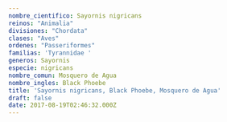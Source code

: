 ```yaml
---
nombre_cientifico: Sayornis nigricans
reinos: "Animalia"
divisiones: "Chordata"
clases: "Aves"
ordenes: "Passeriformes"
familias: 'Tyrannidae '
generos: Sayornis
especie: nigricans
nombre_comun: Mosquero de Agua
nombre_ingles: Black Phoebe
title: 'Sayornis nigricans, Black Phoebe, Mosquero de Agua'
draft: false
date: 2017-08-19T02:46:32.000Z
---
```


